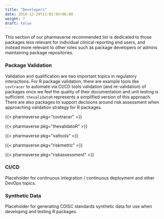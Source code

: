 ```yaml
---
title: "Developers"
date: 2018-12-29T11:02:05+06:00
weight: 7
draft: false
---
```


This section of our pharmaverse recommended list is dedicated to those packages less relevant for individual
clinical reporting end users, and instead more relevant to other roles such as package developers or admins
maintaining package repositories.

### Package Validation

Validation and qualification are two important topics in regulatory interactions. For R package validation, 
there are example tools like `covtracer` to automate via CI/CD tools validation (and re-validation) of 
packages once we feel the quality of their documentation and unit testing is sufficient. `thevalidatoR` represents 
a simplified version of this approach. There are also packages to support decisions around risk assessment when
approaching validation strategy for R packages.

{{< pharmaverse pkg="covtracer" >}}

{{< pharmaverse pkg="thevalidatoR" >}}

{{< pharmaverse pkg="valtools" >}}

{{< pharmaverse pkg="riskmetric" >}}

{{< pharmaverse pkg="riskassessment" >}}

### CI/CD

Placeholder for continuous integration / continuous deployment and other DevOps topics.

### Synthetic Data

Placeholder for generating CDISC standards synthetic data for use when developing and testing R packages.
